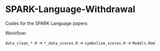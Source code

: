 # SPARK-Language-Withdrawal
Codes for the SPARK Language papers

Workflow:

`data_clean_*.R` -> `*_data_scores.R` -> `symbolism_scores.R` -> `Models.Rmd`
